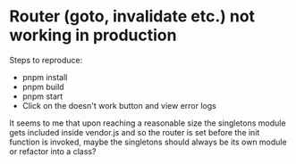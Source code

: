 # Router (goto, invalidate etc.) not working in production

Steps to reproduce:

-  pnpm install
-  pnpm build 
-  pnpm start
-  Click on the doesn't work button and view error logs

It seems to me that upon reaching a reasonable size the singletons module gets included inside vendor.js and so the router is set before the init function is invoked, maybe the singletons should always be its own module or refactor into a class? 